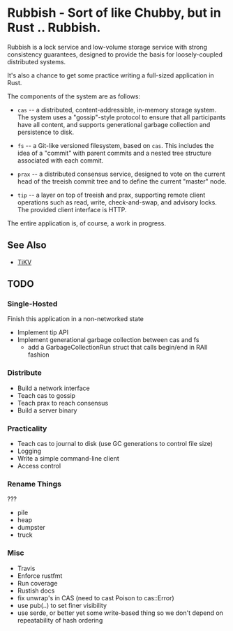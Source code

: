 # Rubbish - Sort of like Chubby, but in Rust .. Rubbish. 

Rubbish is a lock service and low-volume storage service with strong
consistency guarantees, designed to provide the basis for loosely-coupled
distributed systems.

It's also a chance to get some practice writing a full-sized application in
Rust.

The components of the system are as follows:

 * `cas` -- a distributed, content-addressible, in-memory storage system.  The
   system uses a "gossip"-style protocol to ensure that all participants have
   all content, and supports generational garbage collection and persistence
   to disk.

 * `fs` -- a Git-like versioned filesystem, based on `cas`.  This includes
   the idea of a "commit" with parent commits and a nested tree structure
   associated with each commit. 

 * `prax` -- a distributed consensus service, designed to vote on the current
   head of the treeish commit tree and to define the current "master" node.
 
 * `tip` -- a layer on top of treeish and prax, supporting
   remote client operations such as read, write, check-and-swap, and advisory
   locks.  The provided client interface is HTTP.

The entire application is, of course, a work in progress.

## See Also

* [TiKV](https://github.com/pingcap/tikv)

## TODO

### Single-Hosted

Finish this application in a non-networked state

* Implement tip API
* Implement generational garbage collection between cas and fs
    * add a GarbageCollectionRun struct that calls begin/end in RAII fashion

### Distribute

* Build a network interface
* Teach cas to gossip
* Teach prax to reach consensus
* Build a server binary

### Practicality

* Teach cas to journal to disk (use GC generations to control file size)
* Logging
* Write a simple command-line client
* Access control

### Rename Things

???

* pile
* heap
* dumpster
* truck

### Misc

* Travis
* Enforce rustfmt
* Run coverage
* Rustish docs
* fix unwrap's in CAS (need to cast Poison to cas::Error)
* use pub(..) to set finer visibility
* use serde, or better yet some write-based thing so we don't depend on repeatability of hash ordering
